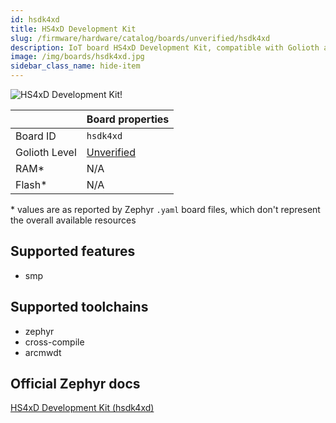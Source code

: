 ```yaml
---
id: hsdk4xd
title: HS4xD Development Kit
slug: /firmware/hardware/catalog/boards/unverified/hsdk4xd
description: IoT board HS4xD Development Kit, compatible with Golioth at unverified level.
image: /img/boards/hsdk4xd.jpg
sidebar_class_name: hide-item
---
```


[//]: # (This is an auto-generated file, do not edit! Changes to it will be lost upon re-generation)

![HS4xD Development Kit!](/img/boards/hsdk4xd.jpg "HS4xD Development Kit")

|                | Board properties     |
| -------------  | -------------------- |
| Board ID       | `hsdk4xd` |
| Golioth Level  | [Unverified](/firmware/hardware#unverified-boards) |
| RAM*           | N/A |
| Flash*         | N/A |

\* values are as reported by Zephyr `.yaml` board files, which don't represent the overall available resources



## Supported features

* smp

## Supported toolchains

* zephyr
* cross-compile
* arcmwdt

## Official Zephyr docs

[HS4xD Development Kit (hsdk4xd)](https://docs.zephyrproject.org/latest/boards/snps/hsdk4xd/doc/index.html)
